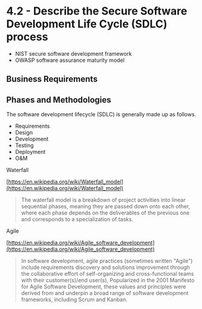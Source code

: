 # 4.2 - Describe the Secure Software Development Life Cycle (SDLC) process

- NIST secure software development framework
- OWASP software assurance maturity model

## Business Requirements

## Phases and Methodologies

The software development lifecycle (SDLC) is generally made up as follows.
- Requirements
- Design
- Development
- Testing
- Deployment
- O&M

Waterfall

[https://en.wikipedia.org/wiki/Waterfall_model](https://en.wikipedia.org/wiki/Waterfall_model)

> The waterfall model is a breakdown of project activities into linear sequential phases, meaning they are passed down onto each other, where each phase depends on the deliverables of the previous one and corresponds to a specialization of tasks.

Agile

[https://en.wikipedia.org/wiki/Agile_software_development](https://en.wikipedia.org/wiki/Agile_software_development)

> In software development, agile practices (sometimes written "Agile") include requirements discovery and solutions improvement through the collaborative effort of self-organizing and cross-functional teams with their customer(s)/end user(s), Popularized in the 2001 Manifesto for Agile Software Development, these values and principles were derived from and underpin a broad range of software development frameworks, including Scrum and Kanban.
